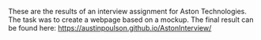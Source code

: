 These are the results of an interview assignment for Aston Technologies. The task was to create a webpage based on a mockup. The final result can be found here: https://austinpoulson.github.io/AstonInterview/
